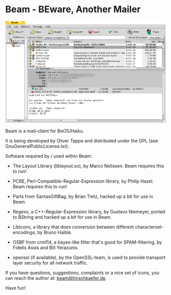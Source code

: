 # Beam - BEware, Another Mailer #

![screenshot](screenshot.png)

Beam is a mail-client for BeOS/Haiku.

It is being developed by Oliver Tappe and distributed under the GPL
(see GnuGeneralPublicLicense.txt).

Software required by / used within Beam:

- The Layout Library (liblayout.so), by Marco Nelissen. Beam requires this to run!

- PCRE, Perl-Compatible-Regular-Expression library, by Philip Hazel. Beam requires
  this to run!

- Parts from SantasGiftBag, by Brian Tietz, hacked up a bit for use in Beam.

- Regexx, a C++-Regular-Expression library, by Gustavo Niemeyer, 
  ported to BString and hacked up a bit for use in Beam.

- Libiconv, a library that does conversion between different
  characterset-encodings, by Bruno Haible.

- OSBF from crm114, a bayes-like filter that's good for SPAM-filtering,
  by Fidelis Assis and Bill Yerazunis.

- openssl (if available), by the OpenSSL-team, is used to provide transport 
  layer security for all network traffic.

If you have questions, suggestions, complaints or a nice set of icons, 
you can reach the author at: <beam@hirschkaefer.de>.

Have fun!
